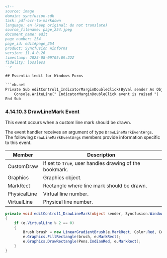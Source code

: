 ```html
<!--
source: image
domain: syncfusion-sdk
task: pdf-ocr-to-markdown
language: en (keep original; do not translate)
source_filename: page_254.jpeg
document_name: edit
page_number: 254
page_id: edit#page_254
product: Syncfusion Winforms
version: 11.4.0.26
timestamp: 2025-08-09T05:09:22Z
fidelity: lossless
-->

## Essentia ledit for Windows Forms

```vb.net
Private Sub editControl1_IndicatorMarginDoubleClick(ByVal sender As Object, ByVal e Syncfusion.Windows.Forms.Edit.IndicatorClickEventArgs)
    Console.WriteLine(" IndicatorMarginDoubleClick event is raised ")
End Sub
```

### 4.14.10.3 DrawLineMark Event

This event occurs when a custom line mark should be drawn.

The event handler receives an argument of type `DrawLineMarkEventArgs`. The following `DrawLineMarkEventArgs` members provide information specific to this event.

| Member       | Description                                                                 |
|--------------|------------------------------------------------------------------------------|
| CustomDraw   | If set to `True`, user handles drawing of the bookmark.                   |
| Graphics     | Graphics object.                                                           |
| MarkRect     | Rectangle where line mark should be drawn.                                |
| PhysicalLine | Virtual line number.                                                       |
| VirtualLine  | Physical line number.                                                      |

```csharp
private void editControl1_DrawLineMark(object sender, Syncfusion.Windows.Forms.Edit.DrawLineMarkEventArgs e)
{
    if (e.VirtualLine % 2 == 0)
    {
        Brush brush = new LinearGradientBrush(e.MarkRect, Color.Red, Color.Yellow, LinearGradientMode.Vertical);
        e.Graphics.FillRectangle(brush, e.MarkRect);
        e.Graphics.DrawRectangle(Pens.IndianRed, e.MarkRect);
    }
}
```

```vb.net

```

<!-- tags: [WinForms, line mark, DrawLineMarkEventArgs] keywords: [event, draw, line mark, custom drawing, bookmark, virtual line number, physical line number] -->
```